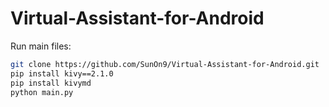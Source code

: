 ﻿# Virtual-Assistant-for-Android
Run main files:
```bash
git clone https://github.com/SunOn9/Virtual-Assistant-for-Android.git
pip install kivy==2.1.0
pip install kivymd
python main.py
```
